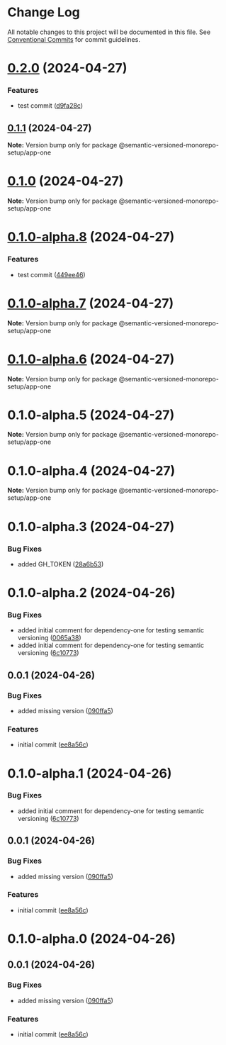 # Change Log

All notable changes to this project will be documented in this file.
See [Conventional Commits](https://conventionalcommits.org) for commit guidelines.

# [0.2.0](https://github.com/gbublys/semantic-versioned-monorepo-setup/compare/@semantic-versioned-monorepo-setup/app-one@0.1.1...@semantic-versioned-monorepo-setup/app-one@0.2.0) (2024-04-27)


### Features

* test commit ([d9fa28c](https://github.com/gbublys/semantic-versioned-monorepo-setup/commit/d9fa28cecacdafbae56f6573609cbd0a05b7af26))





## [0.1.1](https://github.com/gbublys/semantic-versioned-monorepo-setup/compare/@semantic-versioned-monorepo-setup/app-one@0.1.0...@semantic-versioned-monorepo-setup/app-one@0.1.1) (2024-04-27)

**Note:** Version bump only for package @semantic-versioned-monorepo-setup/app-one





# [0.1.0](https://github.com/gbublys/semantic-versioned-monorepo-setup/compare/@semantic-versioned-monorepo-setup/app-one@0.1.0-dev.0...@semantic-versioned-monorepo-setup/app-one@0.1.0) (2024-04-27)

**Note:** Version bump only for package @semantic-versioned-monorepo-setup/app-one





# [0.1.0-alpha.8](https://github.com/gbublys/semantic-versioned-monorepo-setup/compare/@semantic-versioned-monorepo-setup/app-one@0.1.0-alpha.7...@semantic-versioned-monorepo-setup/app-one@0.1.0-alpha.8) (2024-04-27)


### Features

* test commit ([449ee46](https://github.com/gbublys/semantic-versioned-monorepo-setup/commit/449ee46290f72e09ee1236a373e9d0ea5b097805))





# [0.1.0-alpha.7](https://github.com/gbublys/semantic-versioned-monorepo-setup/compare/@semantic-versioned-monorepo-setup/app-one@0.1.0-alpha.6...@semantic-versioned-monorepo-setup/app-one@0.1.0-alpha.7) (2024-04-27)

**Note:** Version bump only for package @semantic-versioned-monorepo-setup/app-one





# [0.1.0-alpha.6](https://github.com/gbublys/semantic-versioned-monorepo-setup/compare/@semantic-versioned-monorepo-setup/app-one@0.1.0-alpha.5...@semantic-versioned-monorepo-setup/app-one@0.1.0-alpha.6) (2024-04-27)

**Note:** Version bump only for package @semantic-versioned-monorepo-setup/app-one





# 0.1.0-alpha.5 (2024-04-27)

**Note:** Version bump only for package @semantic-versioned-monorepo-setup/app-one





# 0.1.0-alpha.4 (2024-04-27)

**Note:** Version bump only for package @semantic-versioned-monorepo-setup/app-one





# 0.1.0-alpha.3 (2024-04-27)


### Bug Fixes

* added GH_TOKEN ([28a6b53](https://github.com/gbublys/semantic-versioned-monorepo-setup/commit/28a6b53bd3289b9772a65c8293d145376d5ca6ad))





# 0.1.0-alpha.2 (2024-04-26)


### Bug Fixes

* added initial comment for dependency-one for testing semantic versioning ([0065a38](https://github.com/gbublys/semantic-versioned-monorepo-setup/commit/0065a389a81d959ebe73e9a12e90f19701ad6133))
* added initial comment for dependency-one for testing semantic versioning ([6c10773](https://github.com/gbublys/semantic-versioned-monorepo-setup/commit/6c107738e21051522eedb47a36f7b8b1cf7d357e))



## 0.0.1 (2024-04-26)


### Bug Fixes

* added missing version ([090ffa5](https://github.com/gbublys/semantic-versioned-monorepo-setup/commit/090ffa59d85fe97efe0a0e2543aad5a202bd8574))


### Features

* initial commit ([ee8a56c](https://github.com/gbublys/semantic-versioned-monorepo-setup/commit/ee8a56cff7e243bbb0fa4e7cf0dcd6cd2dc9fe2e))





# 0.1.0-alpha.1 (2024-04-26)


### Bug Fixes

* added initial comment for dependency-one for testing semantic versioning ([6c10773](https://github.com/gbublys/semantic-versioned-monorepo-setup/commit/6c107738e21051522eedb47a36f7b8b1cf7d357e))



## 0.0.1 (2024-04-26)


### Bug Fixes

* added missing version ([090ffa5](https://github.com/gbublys/semantic-versioned-monorepo-setup/commit/090ffa59d85fe97efe0a0e2543aad5a202bd8574))


### Features

* initial commit ([ee8a56c](https://github.com/gbublys/semantic-versioned-monorepo-setup/commit/ee8a56cff7e243bbb0fa4e7cf0dcd6cd2dc9fe2e))





# 0.1.0-alpha.0 (2024-04-26)



## 0.0.1 (2024-04-26)


### Bug Fixes

* added missing version ([090ffa5](https://github.com/gbublys/semantic-versioned-monorepo-setup/commit/090ffa59d85fe97efe0a0e2543aad5a202bd8574))


### Features

* initial commit ([ee8a56c](https://github.com/gbublys/semantic-versioned-monorepo-setup/commit/ee8a56cff7e243bbb0fa4e7cf0dcd6cd2dc9fe2e))
